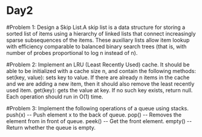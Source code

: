 # Day2

#Problem 1:
Design a Skip List.A skip list is a data structure for storing a sorted list of items using a hierarchy of linked lists that connect increasingly sparse subsequences of the items. These auxiliary lists allow item lookup with efficiency comparable to balanced binary search trees (that is, with number of probes proportional to log n instead of n). 

#Problem 2:
Implement an LRU (Least Recently Used) cache. It should be able to be initialized with a cache size n, and contain the following methods:
set(key, value): sets key to value. If there are already n items in the cache and we are adding a new item, then it should also remove the least recently used item.
get(key): gets the value at key. If no such key exists, return null.
Each operation should run in O(1) time.

#Problem 3:
Implement the following operations of a queue using stacks.
push(x) -- Push element x to the back of queue.
pop() -- Removes the element from in front of queue.
peek() -- Get the front element.
empty() -- Return whether the queue is empty.


